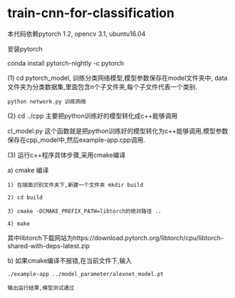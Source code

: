 # train-cnn-for-classification

本代码依赖pytorch 1.2, opencv 3.1, ubuntu16.04 

安装pytorch 

conda install pytorch-nightly -c pytorch


(1) cd pytorch_model, 训练分类网络模型,模型参数保存在model文件夹中,
    data文件夹为分类数据集,里面包含n个子文件夹,每个子文件代表一个类别.

    python network.py 训练网络

(2) cd ../cpp 主要把python训练好的模型转化成c++能够调用

cl_model.py 这个函数就是把python训练好的模型转化为c++能够调用,模型参数保存在cpp_model中,然后example-app.cpp调用.

(3) 运行c++程序具体步骤,采用cmake编译

  a) cmake 编译

    1) 在端面识别文件夹下,新建一个文件夹 mkdir build

    2) cd build

    3) cmake -DCMAKE_PREFIX_PATH=libtorch的绝对路径 ..

    4) make

   其中libtorch下载网站为https://download.pytorch.org/libtorch/cpu/libtorch-shared-with-deps-latest.zip

  b) 如果cmake编译不报错,在当前文件下,输入

    ./example-app ../model_parameter/alexnet_model.pt

    输出运行结果,模型测试通过




